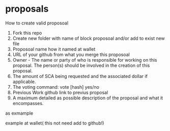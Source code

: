 # proposals
How to create valid proposoal

1. Fork this repo
2. Create new folder with name of block proposoal and/or add to exist new file 
3. Proposoal name how it named at wallet
4. URL of your github from what you merge this proposoal
5. Owner - The name or party of who is responsible for working on this proposal. The person(s) should be involved in the creation of this proposal.
6. The amount of SCA being requested and the associated dollar if applicable.
7. The voting command: vote [hash] yes/no
8. Previous Work github link to previus proposal
9. A maximum detailed as possible description of the proposal and what it encompasses.

as exmample

example at wallet( this not need add to github!)

